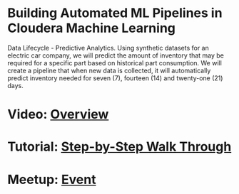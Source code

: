 # Building Automated ML Pipelines in Cloudera Machine Learning

Data Lifecycle - Predictive Analytics. Using synthetic datasets for an electric car company, we will predict the amount of inventory that may be required for a specific part based on historical part consumption. We will create a pipeline that when new data is collected, it will automatically predict inventory needed for seven (7), fourteen (14) and twenty-one (21) days.

# Video: [Overview](https://bcove.video/3t2zxnS)

# Tutorial: [Step-by-Step Walk Through](https://www.cloudera.com/tutorials/building-automated-ml-pipelines-in-cml.html?utm_source=mktg-community&utm_medium=github)

# Meetup: [Event](https://www.meetup.com/futureofdata-austin/events/277436353/)
